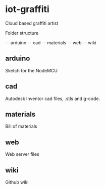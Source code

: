 # iot-graffiti

Cloud based graffiti artist  

Folder structure

-- arduino
-- cad
-- materials
-- web
-- wiki

## arduino  

Sketch for the NodeMCU  

## cad  

Autodesk Inventor cad files, .stls and g-code.

## materials

Bill of materials  

## web  

Web server files  

## wiki  

Github wiki  
